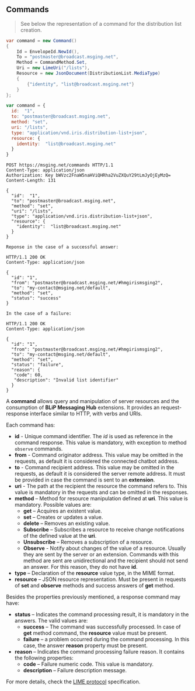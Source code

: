 ## Commands

> See below the representation of a command for the distribution list creation.

```csharp
var command = new Command()
{
    Id = EnvelopeId.NewId(),
    To = "postmaster@broadcast.msging.net",
    Method = CommandMethod.Set,
    Uri = new LimeUri("/lists"),
    Resource = new JsonDocument(DistributionList.MediaType)
    {
        {"identity", "list@broadcast.msging.net"}
    }
};
```

```javascript
var command = {
  id:  "1",
  to: "postmaster@broadcast.msging.net",
  method: "set",
  uri: "/lists",
  type: "application/vnd.iris.distribution-list+json",
  resource: {
    identity:  "list@broadcast.msging.net"
  }
} 
```

```http
POST https://msging.net/commands HTTP/1.1
Content-Type: application/json
Authorization: Key bWVzc2FnaW5naHViQHRha2VuZXQuY29tLmJyOjEyMzQ=
Content-Length: 131

{
  "id":  "1",
  "to": "postmaster@broadcast.msging.net",
  "method": "set",
  "uri": "/lists",
  "type": "application/vnd.iris.distribution-list+json",
  "resource": {
    "identity":  "list@broadcast.msging.net"
  }
} 
```


```http
Reponse in the case of a successful answer:

HTTP/1.1 200 OK
Content-Type: application/json

{
  "id": "1",
  "from": "postmaster@broadcast.msging.net/#hmgirismsging2",
  "to": "my-contact@msging.net/default",
  "method": "set",
  "status": "success"
} 
```

```http
In the case of a failure:

HTTP/1.1 200 OK
Content-Type: application/json

{
  "id": "1",
  "from": "postmaster@broadcast.msging.net/#hmgirismsging2",
  "to": "my-contact@msging.net/default",
  "method": "set",
  "status": "failure",
  "reason": {
   "code": 60,
   "description": "Invalid list identifier"
  }
} 
```

A **command** allows query and manipulation of server resources and the consumption of **BLiP Messaging Hub** extensions. It provides an request-response interface similar to HTTP, with verbs and URIs.

Each command has:

- **id** - Unique command identifier. The *id* is used as reference in the command response. This value is mandatory, with exception to method `observe` commands. 
- **from** - Command originator address. This value may be omitted in the requests, as default it is considered the connected chatbot address.
- **to** - Command recipient address. This value may be omitted in the requests, as default it is considered the server remote address. It must be provided in case the command is sent to an **extension**.
- **uri** - The path at the recipient the resource the command refers to. This value is mandatory in the requests and can be omitted in the responses.
- **method** – Method for resource manipulation defined at **uri**. This value is mandatory. Possible values are:
  * **get** – Acquires an existent value.
  * **set** – Creates or updates a value.
  * **delete** – Removes an existing value.
  * **Subscribe** – Subscribes a resource to receive change notifications of the defined value at the **uri**.
  * **Unsubscribe** – Removes a subscription of a resource. 
  * **Observe** - Notify about changes of the value of a resource. Usually they are sent by the server or an extension. Commands with this method are sent are unidirectional and the recipient should not send an answer. For this reason, they do not have **id**.
- **type** – Declaration of the **resource** value type, in the MIME format.
- **resource** – JSON resource representation. Must be present in requests of **set** and **observe** methods and success answers of **get** method.

Besides the properties previously mentioned, a response command may have:

- **status** – Indicates the command processing result, it is mandatory in the answers. The valid values are:
  * **success** – The command was successfully processed. In case of **get** method command, the **resource** value must be present.
  * **failure** – a problem occurred during the command processing. In this case, the answer **reason** property must be present.
- **reason** – Indicates the command processing failure reason. It contains the following properties:
  * **code** – Failure numeric code. This value is mandatory.
  * **description** – Failure description message.

For more details, check the [LIME protocol](http://limeprotocol.org/index.html#notification) specification.
